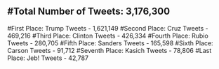 #Total Number of Tweets: 3,176,300 
---
#First Place: Trump Tweets - 1,621,149
#Second Place: Cruz Tweets - 469,216
#Third Place: Clinton Tweets - 426,334
#Fourth Place: Rubio Tweets - 280,705
#Fifth Place: Sanders Tweets - 165,598
#Sixth Place: Carson Tweets - 91,712
#Seventh Place: Kasich Tweets - 78,806
#Last Place: Jeb! Tweets - 42,787

